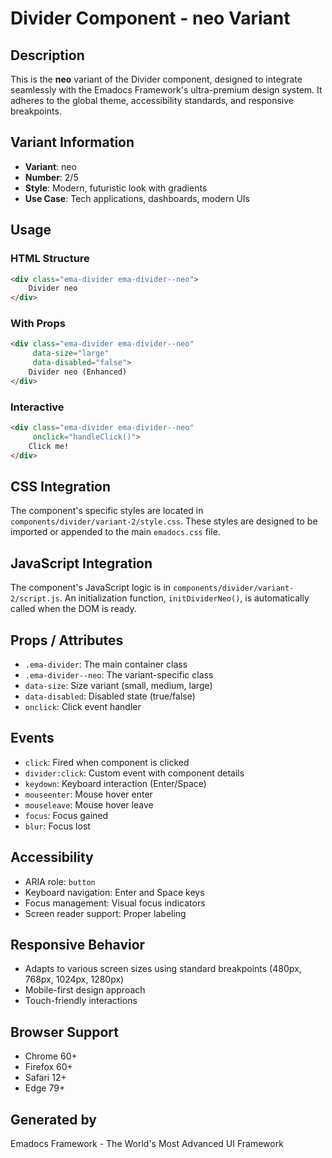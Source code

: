 # Divider Component - neo Variant

## Description
This is the **neo** variant of the Divider component, designed to integrate seamlessly with the Emadocs Framework's ultra-premium design system. It adheres to the global theme, accessibility standards, and responsive breakpoints.

## Variant Information
- **Variant**: neo
- **Number**: 2/5
- **Style**: Modern, futuristic look with gradients
- **Use Case**: Tech applications, dashboards, modern UIs

## Usage

### HTML Structure
```html
<div class="ema-divider ema-divider--neo">
    Divider neo
</div>
```

### With Props
```html
<div class="ema-divider ema-divider--neo" 
     data-size="large" 
     data-disabled="false">
    Divider neo (Enhanced)
</div>
```

### Interactive
```html
<div class="ema-divider ema-divider--neo" 
     onclick="handleClick()">
    Click me!
</div>
```

## CSS Integration
The component's specific styles are located in `components/divider/variant-2/style.css`. These styles are designed to be imported or appended to the main `emadocs.css` file.

## JavaScript Integration
The component's JavaScript logic is in `components/divider/variant-2/script.js`. An initialization function, `initDividerNeo()`, is automatically called when the DOM is ready.

## Props / Attributes
- `.ema-divider`: The main container class
- `.ema-divider--neo`: The variant-specific class
- `data-size`: Size variant (small, medium, large)
- `data-disabled`: Disabled state (true/false)
- `onclick`: Click event handler

## Events
- `click`: Fired when component is clicked
- `divider:click`: Custom event with component details
- `keydown`: Keyboard interaction (Enter/Space)
- `mouseenter`: Mouse hover enter
- `mouseleave`: Mouse hover leave
- `focus`: Focus gained
- `blur`: Focus lost

## Accessibility
- ARIA role: `button`
- Keyboard navigation: Enter and Space keys
- Focus management: Visual focus indicators
- Screen reader support: Proper labeling

## Responsive Behavior
- Adapts to various screen sizes using standard breakpoints (480px, 768px, 1024px, 1280px)
- Mobile-first design approach
- Touch-friendly interactions

## Browser Support
- Chrome 60+
- Firefox 60+
- Safari 12+
- Edge 79+

## Generated by
Emadocs Framework - The World's Most Advanced UI Framework
